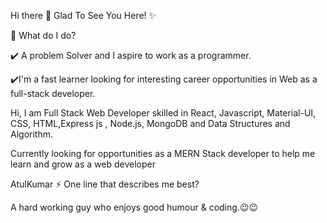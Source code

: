 Hi there 👋
Glad To See You Here! ✨

🌱 What do I do?

✔️ A problem Solver and I aspire to work as a programmer.

✔️I'm a fast learner looking for interesting career opportunities in Web as a full-stack developer.

Hi, I am Full Stack Web Developer skilled in React, Javascript, Material-UI, CSS, HTML,Express js , Node.js, MongoDB and Data Structures and Algorithm.

Currently looking for opportunities as a MERN Stack developer to help me learn and grow as a web developer

AtulKumar
⚡ One line that describes me best?

A hard working guy who enjoys good humour & coding.😉😉





